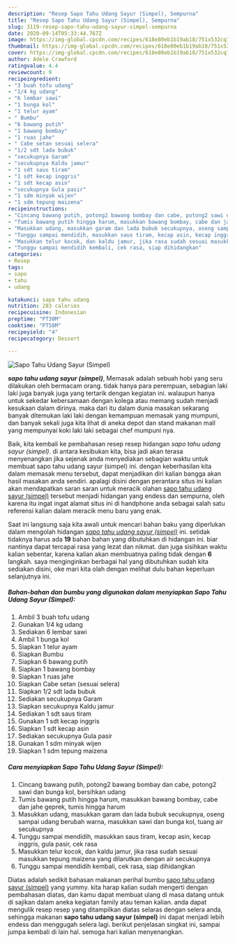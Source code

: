 ```yaml
---
description: "Resep Sapo Tahu Udang Sayur (Simpel), Sempurna"
title: "Resep Sapo Tahu Udang Sayur (Simpel), Sempurna"
slug: 3119-resep-sapo-tahu-udang-sayur-simpel-sempurna
date: 2020-09-14T05:33:44.767Z
image: https://img-global.cpcdn.com/recipes/618e80eb1b19ab18/751x532cq70/sapo-tahu-udang-sayur-simpel-foto-resep-utama.jpg
thumbnail: https://img-global.cpcdn.com/recipes/618e80eb1b19ab18/751x532cq70/sapo-tahu-udang-sayur-simpel-foto-resep-utama.jpg
cover: https://img-global.cpcdn.com/recipes/618e80eb1b19ab18/751x532cq70/sapo-tahu-udang-sayur-simpel-foto-resep-utama.jpg
author: Adele Crawford
ratingvalue: 4.4
reviewcount: 9
recipeingredient:
- "3 buah tofu udang"
- "1/4 kg udang"
- "6 lembar sawi"
- "1 bunga kol"
- "1 telur ayam"
- " Bumbu"
- "6 bawang putih"
- "1 bawang bombay"
- "1 ruas jahe"
- " Cabe setan sesuai selera"
- "1/2 sdt lada bubuk"
- "secukupnya Garam"
- "secukupnya Kaldu jamur"
- "1 sdt saus tiram"
- "1 sdt kecap inggris"
- "1 sdt kecap asin"
- "secukupnya Gula pasir"
- "1 sdm minyak wijen"
- "1 sdm tepung maizena"
recipeinstructions:
- "Cincang bawang putih, potong2 bawang bombay dan cabe, potong2 sawi dan bunga kol, bersihkan udang"
- "Tumis bawang putih hingga harum, masukkan bawang bombay, cabe dan jahe geprek, tumis hingga harum"
- "Masukkan udang, masukkan garam dan lada bubuk secukupnya, oseng sampai udang berubah warna, masukkan sawi dan bunga kol, tuang air secukupnya"
- "Tunggu sampai mendidih, masukkan saus tiram, kecap asin, kecap inggris, gula pasir, cek rasa"
- "Masukkan telur kocok, dan kaldu jamur, jika rasa sudah sesuai masukkan tepung maizena yang dilarutkan dengan air secukupnya"
- "Tunggu sampai mendidih kembali, cek rasa, siap dihidangkan"
categories:
- Resep
tags:
- sapo
- tahu
- udang

katakunci: sapo tahu udang 
nutrition: 283 calories
recipecuisine: Indonesian
preptime: "PT30M"
cooktime: "PT58M"
recipeyield: "4"
recipecategory: Dessert

---
```



![Sapo Tahu Udang Sayur (Simpel)](https://img-global.cpcdn.com/recipes/618e80eb1b19ab18/751x532cq70/sapo-tahu-udang-sayur-simpel-foto-resep-utama.jpg)

<b><i>sapo tahu udang sayur (simpel)</i></b>, Memasak adalah sebuah hobi yang seru dilakukan oleh bermacam orang. tidak hanya para perempuan, sebagian laki laki juga banyak juga yang tertarik dengan kegiatan ini. walaupun hanya untuk sekedar kebersamaan dengan kolega atau memang sudah menjadi kesukaan dalam dirinya. maka dari itu dalam dunia masakan sekarang banyak ditemukan laki laki dengan kemampuan memasak yang mumpuni, dan banyak sekali juga kita lihat di aneka depot dan stand makanan mall yang mempunyai koki laki laki sebagai chef mumpuni nya.

Baik, kita kembali ke pembahasan resep resep hidangan <i>sapo tahu udang sayur (simpel)</i>. di antara kesibukan kita, bisa jadi akan terasa menyenangkan jika sejenak anda menyediakan sebagian waktu untuk membuat sapo tahu udang sayur (simpel) ini. dengan keberhasilan kita dalam memasak menu tersebut, dapat menjadikan diri kalian bangga akan hasil masakan anda sendiri. apalagi disini dengan perantara situs ini kalian akan mendapatkan saran saran untuk meracik olahan <u>sapo tahu udang sayur (simpel)</u> tersebut menjadi hidangan yang endess dan sempurna, oleh karena itu ingat ingat alamat situs ini di handphone anda sebagai salah satu referensi kalian dalam meracik menu baru yang enak.




Saat ini langsung saja kita awali untuk mencari bahan baku yang diperlukan dalam mengolah hidangan <u><i>sapo tahu udang sayur (simpel)</i></u> ini. setidak tidaknya harus ada <b>19</b> bahan bahan yang dibutuhkan di hidangan ini. biar nantinya dapat tercapai rasa yang lezat dan nikmat. dan juga sisihkan waktu kalian sebentar, karena kalian akan membuatnya paling tidak dengan <b>6</b> langkah. saya menginginkan berbagai hal yang dibutuhkan sudah kita sediakan disini, oke mari kita olah dengan melihat dulu bahan keperluan selanjutnya ini.

<!--inarticleads1-->

##### Bahan-bahan dan bumbu yang digunakan dalam menyiapkan Sapo Tahu Udang Sayur (Simpel):

1. Ambil 3 buah tofu udang
1. Gunakan 1/4 kg udang
1. Sediakan 6 lembar sawi
1. Ambil 1 bunga kol
1. Siapkan 1 telur ayam
1. Siapkan  Bumbu
1. Siapkan 6 bawang putih
1. Siapkan 1 bawang bombay
1. Siapkan 1 ruas jahe
1. Siapkan  Cabe setan (sesuai selera)
1. Siapkan 1/2 sdt lada bubuk
1. Sediakan secukupnya Garam
1. Siapkan secukupnya Kaldu jamur
1. Sediakan 1 sdt saus tiram
1. Gunakan 1 sdt kecap inggris
1. Siapkan 1 sdt kecap asin
1. Sediakan secukupnya Gula pasir
1. Gunakan 1 sdm minyak wijen
1. Siapkan 1 sdm tepung maizena




<!--inarticleads2-->

##### Cara menyiapkan Sapo Tahu Udang Sayur (Simpel):

1. Cincang bawang putih, potong2 bawang bombay dan cabe, potong2 sawi dan bunga kol, bersihkan udang
1. Tumis bawang putih hingga harum, masukkan bawang bombay, cabe dan jahe geprek, tumis hingga harum
1. Masukkan udang, masukkan garam dan lada bubuk secukupnya, oseng sampai udang berubah warna, masukkan sawi dan bunga kol, tuang air secukupnya
1. Tunggu sampai mendidih, masukkan saus tiram, kecap asin, kecap inggris, gula pasir, cek rasa
1. Masukkan telur kocok, dan kaldu jamur, jika rasa sudah sesuai masukkan tepung maizena yang dilarutkan dengan air secukupnya
1. Tunggu sampai mendidih kembali, cek rasa, siap dihidangkan




Diatas adalah sedikit bahasan makanan perihal bumbu <u>sapo tahu udang sayur (simpel)</u> yang yummy. kita harap kalian sudah mengerti dengan pembahasan diatas, dan kamu dapat membuat ulang di masa datang untuk di sajikan dalam aneka kegiatan family atau teman kalian. anda dapat mengulik resep resep yang ditampilkan diatas selaras dengan selera anda, sehingga makanan <b>sapo tahu udang sayur (simpel)</b> ini dapat menjadi lebih endess dan menggugah selera lagi. berikut penjelasan singkat ini, sampai jumpa kembali di lain hal. semoga hari kalian menyenangkan.
